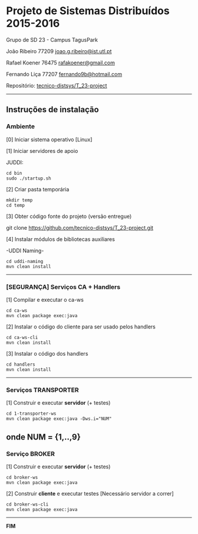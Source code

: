 # Projeto de Sistemas Distribuídos 2015-2016 #

Grupo de SD 23 - Campus TagusPark

João Ribeiro 77209 joao.g.ribeiro@ist.utl.pt

Rafael Koener 76475 rafakoener@gmail.com

Fernando Liça 77207 fernando9b@hotmail.com


Repositório:
[tecnico-distsys/T_23-project](https://github.com/tecnico-distsys/T_23-project/)

-------------------------------------------------------------------------------

## Instruções de instalação 


### Ambiente

[0] Iniciar sistema operativo [Linux]


[1] Iniciar servidores de apoio

JUDDI:
```
cd bin
sudo ./startup.sh
```


[2] Criar pasta temporária

```
mkdir temp
cd temp
```


[3] Obter código fonte do projeto (versão entregue)

git clone https://github.com/tecnico-distsys/T_23-project.git 


[4] Instalar módulos de bibliotecas auxiliares

-UDDI Naming-
```
cd uddi-naming
mvn clean install
```

-------------------------------------------------------------------------------

### [SEGURANÇA] Serviços CA + Handlers

[1] Compilar e executar o ca-ws

```
cd ca-ws
mvn clean package exec:java
```

[2] Instalar o código do cliente para ser usado pelos handlers

```
cd ca-ws-cli
mvn clean install
```

[3] Instalar o código dos handlers

```
cd handlers
mvn clean install
```

-------------------------------------------------------------------------------

### Serviços TRANSPORTER

[1] Construir e executar **servidor** (+ testes)

```
cd 1-transporter-ws
mvn clean package exec:java -Dws.i="NUM"
```
onde NUM = {1,..,9}
-------------------------------------------------------------------------------

### Serviço BROKER

[1] Construir e executar **servidor** (+ testes)

```
cd broker-ws
mvn clean package exec:java
```


[2] Construir **cliente** e executar testes [Necessário servidor a correr]

```
cd broker-ws-cli
mvn clean package exec:java 
```


-------------------------------------------------------------------------------
**FIM**
